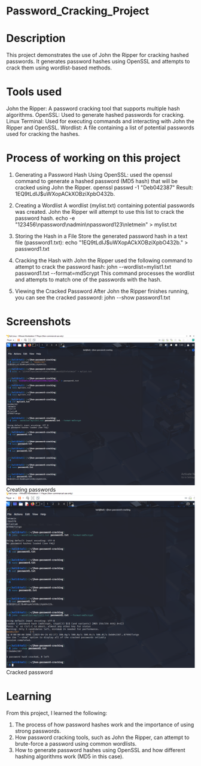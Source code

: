 # Password_Cracking_Project

# Description
This project demonstrates the use of John the Ripper for cracking hashed passwords. It generates password hashes using OpenSSL and attempts to crack them using wordlist-based methods.

# Tools used
John the Ripper: A password cracking tool that supports multiple hash algorithms.
OpenSSL: Used to generate hashed passwords for cracking.
Linux Terminal: Used for executing commands and interacting with John the Ripper and OpenSSL.
Wordlist: A file containing a list of potential passwords used for cracking the hashes.

# Process of working on this project
1. Generating a Password Hash Using OpenSSL:
used the openssl command to generate a hashed password (MD5 hash) that will be cracked using John the Ripper.
openssl passwd -1 "Deb042387"
Result:
$1$EQ9tLdIJ$uWXopACkXOBziXpbO432b.

2. Creating a Wordlist
A wordlist (mylist.txt) containing potential passwords was created. John the Ripper will attempt to use this list to crack the password hash.
echo -e "123456\npassword\nadmin\npassword123\nletmein" > mylist.txt

3. Storing the Hash in a File
Store the generated password hash in a text file (password1.txt):
echo "$1$EQ9tLdIJ$uWXopACkXOBziXpbO432b." > password1.txt

4. Cracking the Hash with John the Ripper
used the following command to attempt to crack the password hash:
john --wordlist=mylist1.txt password1.txt --format=md5crypt
This command processes the wordlist and attempts to match one of the passwords with the hash.

5. Viewing the Cracked Password
After John the Ripper finishes running, you can see the cracked password:
john --show password1.txt

# Screenshots
![image alt](https://github.com/Omitdeb97/Password_Cracking_Project/blob/main/password%20creating%20.png?raw=true)
Creating passwords
![image alt](https://github.com/Omitdeb97/Password_Cracking_Project/blob/main/Cracked%20password.png?raw=true)
Cracked password
# Learning
From this project, I learned the following:

1. The process of how password hashes work and the importance of using strong passwords.
2. How password cracking tools, such as John the Ripper, can attempt to brute-force a password using common wordlists.
3. How to generate password hashes using OpenSSL and how different hashing algorithms work (MD5 in this case).




